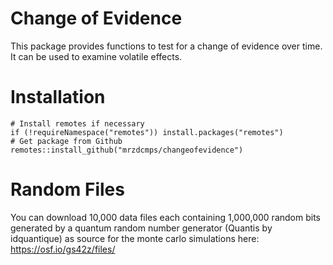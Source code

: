 # Change of Evidence
This package provides functions to test for a change of evidence over time. It can be used to examine volatile effects.

  # Installation
    # Install remotes if necessary
    if (!requireNamespace("remotes")) install.packages("remotes")
    # Get package from Github
    remotes::install_github("mrzdcmps/changeofevidence")
    
  # Random Files
  
  You can download 10,000 data files each containing 1,000,000 random bits generated by a quantum random number generator (Quantis by idquantique) as source for the monte carlo simulations here:
  https://osf.io/gs42z/files/
